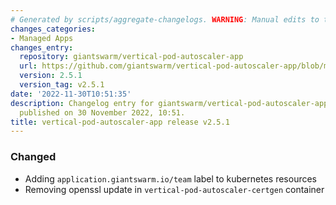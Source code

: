 ```yaml
---
# Generated by scripts/aggregate-changelogs. WARNING: Manual edits to this files will be overwritten.
changes_categories:
- Managed Apps
changes_entry:
  repository: giantswarm/vertical-pod-autoscaler-app
  url: https://github.com/giantswarm/vertical-pod-autoscaler-app/blob/master/CHANGELOG.md#251---2022-11-29
  version: 2.5.1
  version_tag: v2.5.1
date: '2022-11-30T10:51:35'
description: Changelog entry for giantswarm/vertical-pod-autoscaler-app version 2.5.1,
  published on 30 November 2022, 10:51.
title: vertical-pod-autoscaler-app release v2.5.1
---
```


### Changed
- Adding `application.giantswarm.io/team` label to kubernetes resources
- Removing openssl update in `vertical-pod-autoscaler-certgen` container

